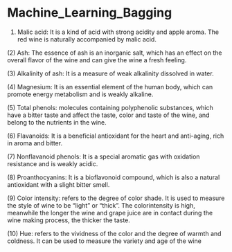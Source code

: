 # Machine_Learning_Bagging
1) Malic acid: It is a kind of acid with strong acidity and apple aroma. The red wine is naturally accompanied by malic acid.

(2) Ash: The essence of ash is an inorganic salt, which has an effect on the overall flavor of the wine and can give the wine a fresh feeling.

(3) Alkalinity of ash: It is a measure of weak alkalinity dissolved in water.

(4) Magnesium: It is an essential element of the human body, which can promote energy metabolism and is weakly alkaline.

(5) Total phenols: molecules containing polyphenolic substances, which have a bitter taste and affect the taste, color and taste of the wine, and belong to the nutrients in the wine.

(6) Flavanoids: It is a beneficial antioxidant for the heart and anti-aging, rich in aroma and bitter.

(7) Nonflavanoid phenols: It is a special aromatic gas with oxidation resistance and is weakly acidic.

(8) Proanthocyanins: It is a bioflavonoid compound, which is also a natural antioxidant with a slight bitter smell.

(9) Color intensity: refers to the degree of color shade. It is used to measure the style of wine to be “light” or “thick”. The colorintensity is high, meanwhile the longer the wine and grape juice are in contact during the wine making process, the thicker the taste.

(10) Hue: refers to the vividness of the color and the degree of warmth and coldness. It can be used to measure the variety and age of the wine
